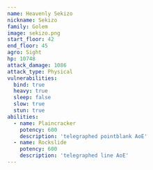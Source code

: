 ```yaml
---
name: Heavenly Sekizo
nickname: Sekizo
family: Golem
image: sekizo.png
start_floor: 42
end_floor: 45
agro: Sight
hp: 10748
attack_damage: 1086
attack_type: Physical
vulnerabilities:
  bind: true
  heavy: true
  sleep: false
  slow: true
  stun: true
abilities:
  - name: Plaincracker
    potency: 600
    description: 'telegraphed pointblank AoE'
  - name: Rockslide
    potency: 600
    description: 'telegraphed line AoE'
---
```

